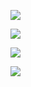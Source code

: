 
![](https://user-images.githubusercontent.com/26511983/70856231-851a1800-1e9d-11ea-815c-8c008182cb9b.png)

![](https://user-images.githubusercontent.com/26511983/70856282-7bdd7b00-1e9e-11ea-8b09-4b2609b992c4.png)

![](https://user-images.githubusercontent.com/26511983/70856653-48065380-1ea6-11ea-9ad7-9fa41fefef73.png)

![](https://user-images.githubusercontent.com/26511983/70857543-109fa300-1eb6-11ea-8224-1842de66fd49.png)
